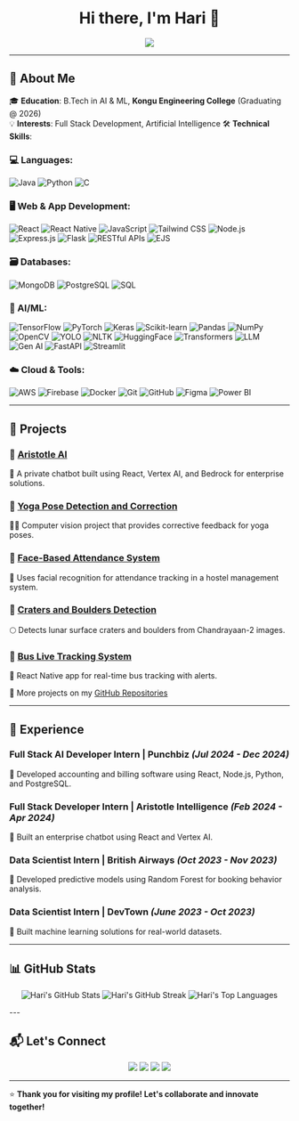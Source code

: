 <h1 align="center">Hi there, I'm Hari 👋</h1>

<p align="center">
  <img src="https://readme-typing-svg.herokuapp.com?font=Fira+Code&weight=500&pause=1000&color=1E90FF&center=true&vCenter=true&width=600&lines=Full+Stack+AI+Developer"/>
</p>

---

## 🚀 About Me

🎓 **Education**: B.Tech in AI & ML, **Kongu Engineering College** (Graduating @ 2026)  
💡 **Interests**: Full Stack Development, Artificial Intelligence
🛠 **Technical Skills**:

### 💻 Languages:
![Java](https://img.shields.io/badge/Java-%23ED8B00.svg?style=for-the-badge&logo=openjdk&logoColor=white)
![Python](https://img.shields.io/badge/Python-3776AB?style=for-the-badge&logo=python&logoColor=white)
![C](https://img.shields.io/badge/C-00599C?style=for-the-badge&logo=c&logoColor=white)

### 🖥️ Web & App Development:
![React](https://img.shields.io/badge/React-20232A?style=for-the-badge&logo=react&logoColor=61DAFB)
![React Native](https://img.shields.io/badge/React_Native-61DAFB?style=for-the-badge&logo=react&logoColor=white)
![JavaScript](https://img.shields.io/badge/JavaScript-F7DF1E?style=for-the-badge&logo=javascript&logoColor=black)
![Tailwind CSS](https://img.shields.io/badge/Tailwind_CSS-06B6D4?style=for-the-badge&logo=tailwind-css&logoColor=white)
![Node.js](https://img.shields.io/badge/Node.js-339933?style=for-the-badge&logo=node.js&logoColor=white)
![Express.js](https://img.shields.io/badge/Express.js-000000?style=for-the-badge&logo=express&logoColor=white)
![Flask](https://img.shields.io/badge/Flask-000000?style=for-the-badge&logo=flask&logoColor=white)
![RESTful APIs](https://img.shields.io/badge/RESTful_APIs-FF6F00?style=for-the-badge&logo=rest&logoColor=white)
![EJS](https://img.shields.io/badge/EJS-000000?style=for-the-badge&logo=ejs&logoColor=white)

### 🗃️ Databases:
![MongoDB](https://img.shields.io/badge/MongoDB-4EA94B?style=for-the-badge&logo=mongodb&logoColor=white)
![PostgreSQL](https://img.shields.io/badge/PostgreSQL-4169E1?style=for-the-badge&logo=postgresql&logoColor=white)
![SQL](https://img.shields.io/badge/SQL-4479A1?style=for-the-badge&logo=postgresql&logoColor=white)

### 🤖 AI/ML:
![TensorFlow](https://img.shields.io/badge/TensorFlow-FF6F00?style=for-the-badge&logo=tensorflow&logoColor=white)
![PyTorch](https://img.shields.io/badge/PyTorch-EE4C2C?style=for-the-badge&logo=pytorch&logoColor=white)
![Keras](https://img.shields.io/badge/Keras-D00000?style=for-the-badge&logo=keras&logoColor=white)
![Scikit-learn](https://img.shields.io/badge/Scikit_learn-F7931E?style=for-the-badge&logo=scikit-learn&logoColor=white)
![Pandas](https://img.shields.io/badge/Pandas-150458?style=for-the-badge&logo=pandas&logoColor=white)
![NumPy](https://img.shields.io/badge/NumPy-013243?style=for-the-badge&logo=numpy&logoColor=white)
![OpenCV](https://img.shields.io/badge/OpenCV-5C3EE8?style=for-the-badge&logo=opencv&logoColor=white)
![YOLO](https://img.shields.io/badge/YOLO-00FFFF?style=for-the-badge&logo=yolo&logoColor=white)
![NLTK](https://img.shields.io/badge/NLTK-000000?style=for-the-badge&logo=nltk&logoColor=white)
![HuggingFace](https://img.shields.io/badge/HuggingFace-FF6F00?style=for-the-badge&logo=huggingface&logoColor=white)
![Transformers](https://img.shields.io/badge/Transformers-FF6F00?style=for-the-badge&logo=huggingface&logoColor=white)
![LLM](https://img.shields.io/badge/LLM-000000?style=for-the-badge&logo=llm&logoColor=white)
![Gen AI](https://img.shields.io/badge/Gen_AI-000000?style=for-the-badge&logo=genai&logoColor=white)
![FastAPI](https://img.shields.io/badge/FastAPI-009688?style=for-the-badge&logo=fastapi&logoColor=white)
![Streamlit](https://img.shields.io/badge/Streamlit-FF4B4B?style=for-the-badge&logo=streamlit&logoColor=white)

### ☁️ Cloud & Tools:
![AWS](https://img.shields.io/badge/AWS-232F3E?style=for-the-badge&logo=amazon-aws&logoColor=white)
![Firebase](https://img.shields.io/badge/Firebase-FFCA28?style=for-the-badge&logo=firebase&logoColor=black)
![Docker](https://img.shields.io/badge/Docker-2496ED?style=for-the-badge&logo=docker&logoColor=white)
![Git](https://img.shields.io/badge/Git-F05032?style=for-the-badge&logo=git&logoColor=white)
![GitHub](https://img.shields.io/badge/GitHub-181717?style=for-the-badge&logo=github&logoColor=white)
![Figma](https://img.shields.io/badge/Figma-F24E1E?style=for-the-badge&logo=figma&logoColor=white)
![Power BI](https://img.shields.io/badge/Power_BI-F2C811?style=for-the-badge&logo=powerbi&logoColor=black)

---

## 📌 Projects

### 🔹 [Aristotle AI](https://github.com/Hari-Kec/Aristotle_AI)  
🧠 A private chatbot built using React, Vertex AI, and Bedrock for enterprise solutions.  

### 🔹 [Yoga Pose Detection and Correction](https://github.com/Hari-Kec/Yoga-Pose-Detection-and-Correction)  
🧘‍♂️ Computer vision project that provides corrective feedback for yoga poses.  

### 🔹 [Face-Based Attendance System](https://github.com/Hari-Kec/Face_based_attendance_system)  
📸 Uses facial recognition for attendance tracking in a hostel management system.  

### 🔹 [Craters and Boulders Detection](https://github.com/Hari-Kec/Craters_And_Boulders_Detection)  
🌕 Detects lunar surface craters and boulders from Chandrayaan-2 images.  

### 🔹 [Bus Live Tracking System](https://github.com/Hari-Kec/Bus_Live_Tracking_System)  
🚌 React Native app for real-time bus tracking with alerts.  

🔗 More projects on my [GitHub Repositories](https://github.com/Hari-Kec)

---

## 💼 Experience

### **Full Stack AI Developer Intern** | Punchbiz *(Jul 2024 - Dec 2024)*  
🔹 Developed accounting and billing software using React, Node.js, Python, and PostgreSQL.  

### **Full Stack Developer Intern** | Aristotle Intelligence *(Feb 2024 - Apr 2024)*  
🔹 Built an enterprise chatbot using React and Vertex AI.  

### **Data Scientist Intern** | British Airways *(Oct 2023 - Nov 2023)*  
🔹 Developed predictive models using Random Forest for booking behavior analysis.  

### **Data Scientist Intern** | DevTown *(June 2023 - Oct 2023)*  
🔹 Built machine learning solutions for real-world datasets.  

---

## 📊 GitHub Stats

<p align="center">
  <img src="https://github-readme-stats.vercel.app/api?username=Hari-Kec&show_icons=true&theme=radical" alt="Hari's GitHub Stats" />
  <img src="https://nirzak-streak-stats.vercel.app?user=Hari-Kec&theme=highcontrast" alt="Hari's GitHub Streak" />
  <img src="https://github-readme-stats.vercel.app/api/top-langs/?username=Hari-Kec&layout=compact&theme=radical" alt="Hari's Top Languages" />
</p>
---

## 📬 Let's Connect

<p align="center">
  <a href="https://www.linkedin.com/in/h-a-r-i/"><img src="https://img.shields.io/badge/LinkedIn-0A66C2?style=for-the-badge&logo=linkedin&logoColor=white"/></a>
  <a href="https://leetcode.com/u/22ALR026/"><img src="https://img.shields.io/badge/LeetCode-FFA116?style=for-the-badge&logo=leetcode&logoColor=white"/></a>
  <a href="https://www.kaggle.com/haris2004lskhari"><img src="https://img.shields.io/badge/Kaggle-20BEFF?style=for-the-badge&logo=kaggle&logoColor=white"/></a>
  <a href="mailto:harisenthilcbe@gmail.com"><img src="https://img.shields.io/badge/Gmail-D14836?style=for-the-badge&logo=gmail&logoColor=white"/></a>
</p>

---

⭐ **Thank you for visiting my profile! Let's collaborate and innovate together!**


